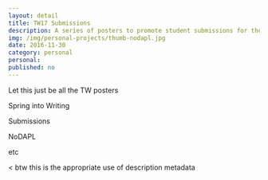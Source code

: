 ```yaml
---
layout: detail
title: TW17 Submissions
description: A series of posters to promote student submissions for the 2017 edition of Tahoma West Literary Arts Journal
img: /img/personal-projects/thumb-nodapl.jpg
date: 2016-11-30
category: personal
personal: 
published: no
---
```


Let this just be all the TW posters

Spring into Writing

Submissions

NoDAPL

etc

< btw this is the appropriate use of description metadata
